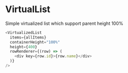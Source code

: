 # VirtualList
Simple virtualized list which support parent height 100%

```js
<VirtualizedList
  items={allItems}
  containerHeight="100%"
  height={400}
  rowRenderer={(row) => (
    <div key={row.id}>{row.name}</div>
  )}
/>
```

